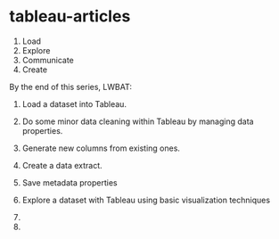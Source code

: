 # tableau-articles

1. Load
2. Explore
3. Communicate
4. Create


By the end of this series, LWBAT:

1. Load a dataset into Tableau.
2. Do some minor data cleaning within Tableau by managing data properties.
3. Generate new columns from existing ones.
4. Create a data extract.
5. Save metadata properties


5. Explore a dataset with Tableau using basic visualization techniques
6. 
7. 


